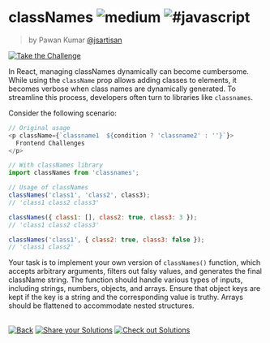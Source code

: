 <!--info-header-start--><h1>classNames <img src="https://img.shields.io/badge/-medium-d9901a" alt="medium"/> <img src="https://img.shields.io/badge/-%23javascript-999" alt="#javascript"/></h1><blockquote><p>by Pawan Kumar <a href="https://github.com/jsartisan" target="_blank">@jsartisan</a></p></blockquote><p><a href="https://frontend-challenges.com/challenges/00010-medium-classnames" target="_blank"><img src="https://img.shields.io/badge/-Take%20the%20Challenge-0d99ff?logo=javascript&logoColor=white" alt="Take the Challenge"/></a> </p><!--info-header-end-->

In React, managing classNames dynamically can become cumbersome. While using the `className` prop allows adding classes to elements, it becomes verbose when class names are dynamically generated. To streamline this process, developers often turn to libraries like `classnames`.

Consider the following scenario:

```js
// Original usage
<p className={`classname1  ${condition ? 'classname2' : ''}`}>
  Frontend Challenges
</p>

// With classNames library
import classNames from 'classnames';

// Usage of classNames
classNames('class1', 'class2', class3); 
// 'class1 class2 class3'

classNames({ class1: [], class2: true, class3: 3 }); 
// 'class1 class2 class3'

classNames('class1', { class2: true, class3: false }); 
// 'class1 class2'
```

Your task is to implement your own version of `classNames()` function, which accepts arbitrary arguments, filters out falsy values, and generates the final className string. The function should handle various types of inputs, including strings, numbers, objects, and arrays. Ensure that object keys are kept if the key is a string and the corresponding value is truthy. Arrays should be flattened to accommodate nested structures.


<!--info-footer-start--><br><a href="../../README.md" target="_blank"><img src="https://img.shields.io/badge/-Back-grey" alt="Back"/></a> <a href="https://github.com/jsartisan/frontend-challenges/issues/new?template=answer.md&labels=answer,10,undefined&title=10%20-%20classNames&body=" target="_blank"><img src="https://img.shields.io/badge/-Share%20your%20Solutions-teal" alt="Share your Solutions"/></a> <a href="https://github.com/jsartisan/frontend-challenges/issues?q=label%3A10+label%3Aanswer+sort%3Areactions-%2B1-desc" target="_blank"><img src="https://img.shields.io/badge/-Check%20out%20Solutions-de5a77?logo=awesome-lists&logoColor=white" alt="Check out Solutions"/></a> <!--info-footer-end-->